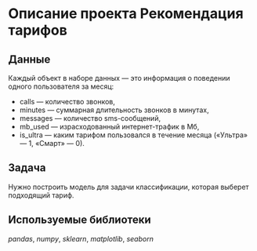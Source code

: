 # Описание проекта Рекомендация тарифов


## Данные

Каждый объект в наборе данных — это информация о поведении одного пользователя за месяц:

- сalls — количество звонков,
- minutes — суммарная длительность звонков в минутах,
- messages — количество sms-сообщений,
- mb_used — израсходованный интернет-трафик в Мб,
- is_ultra — каким тарифом пользовался в течение месяца («Ультра» — 1, «Смарт» — 0).

## Задача

Нужно построить модель для задачи классификации, которая выберет подходящий тариф.

## Используемые библиотеки
*pandas*,
*numpy*,
*sklearn*, 
*matplotlib*,
*seaborn*



